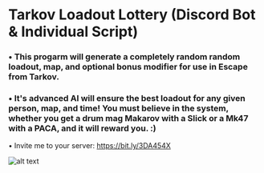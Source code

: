 # Tarkov Loadout Lottery (Discord Bot & Individual Script)

### • This progarm will generate a completely random random loadout, map, and optional bonus modifier for use in Escape from Tarkov. 
### • It's advanced AI will ensure the best loadout for any given person, map, and time! You must believe in the system, whether you get a drum mag Makarov with a Slick or a Mk47 with a PACA, and it will reward you. :) 
• Invite me to your server: https://bit.ly/3DA454X

![alt text](https://i.imgur.com/LXAPov7.png)
